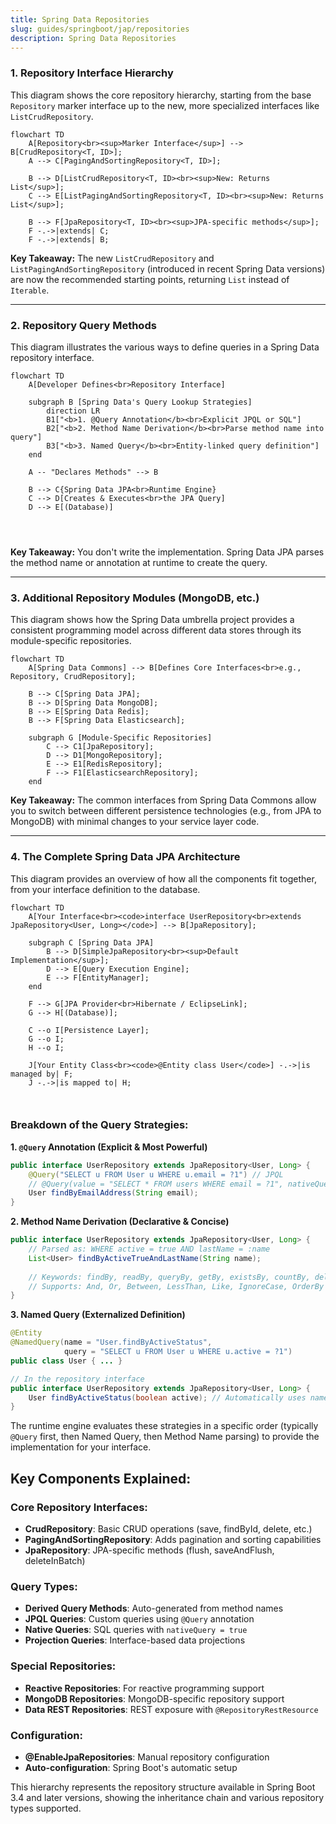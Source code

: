 ```yaml
---
title: Spring Data Repositories
slug: guides/springboot/jap/repositories
description: Spring Data Repositories
---
```


### 1. Repository Interface Hierarchy

This diagram shows the core repository hierarchy, starting from the base `Repository` marker interface up to the new, more specialized interfaces like `ListCrudRepository`.

```mermaid
flowchart TD
    A[Repository<br><sup>Marker Interface</sup>] --> B[CrudRepository<T, ID>];
    A --> C[PagingAndSortingRepository<T, ID>];

    B --> D[ListCrudRepository<T, ID><br><sup>New: Returns List</sup>];
    C --> E[ListPagingAndSortingRepository<T, ID><br><sup>New: Returns List</sup>];

    B --> F[JpaRepository<T, ID><br><sup>JPA-specific methods</sup>];
    F -.->|extends| C;
    F -.->|extends| B;

```

**Key Takeaway:** The new `ListCrudRepository` and `ListPagingAndSortingRepository` (introduced in recent Spring Data versions) are now the recommended starting points, returning `List` instead of `Iterable`.

---

### 2. Repository Query Methods

This diagram illustrates the various ways to define queries in a Spring Data repository interface.

```mermaid
flowchart TD
    A[Developer Defines<br>Repository Interface]

    subgraph B [Spring Data's Query Lookup Strategies]
        direction LR
        B1["<b>1. @Query Annotation</b><br>Explicit JPQL or SQL"]
        B2["<b>2. Method Name Derivation</b><br>Parse method name into query"]
        B3["<b>3. Named Query</b><br>Entity-linked query definition"]
    end

    A -- "Declares Methods" --> B

    B --> C{Spring Data JPA<br>Runtime Engine}
    C --> D[Creates & Executes<br>the JPA Query]
    D --> E[(Database)]

    
    
```

**Key Takeaway:** You don't write the implementation. Spring Data JPA parses the method name or annotation at runtime to create the query.

---

### 3. Additional Repository Modules (MongoDB, etc.)

This diagram shows how the Spring Data umbrella project provides a consistent programming model across different data stores through its module-specific repositories.

```mermaid
flowchart TD
    A[Spring Data Commons] --> B[Defines Core Interfaces<br>e.g., Repository, CrudRepository];

    B --> C[Spring Data JPA];
    B --> D[Spring Data MongoDB];
    B --> E[Spring Data Redis];
    B --> F[Spring Data Elasticsearch];

    subgraph G [Module-Specific Repositories]
        C --> C1[JpaRepository];
        D --> D1[MongoRepository];
        E --> E1[RedisRepository];
        F --> F1[ElasticsearchRepository];
    end

```

**Key Takeaway:** The common interfaces from Spring Data Commons allow you to switch between different persistence technologies (e.g., from JPA to MongoDB) with minimal changes to your service layer code.

---

### 4. The Complete Spring Data JPA Architecture

This diagram provides an overview of how all the components fit together, from your interface definition to the database.

```mermaid
flowchart TD
    A[Your Interface<br><code>interface UserRepository<br>extends JpaRepository<User, Long></code>] --> B[JpaRepository];

    subgraph C [Spring Data JPA]
        B --> D[SimpleJpaRepository<br><sup>Default Implementation</sup>];
        D --> E[Query Execution Engine];
        E --> F[EntityManager];
    end

    F --> G[JPA Provider<br>Hibernate / EclipseLink];
    G --> H[(Database)];

    C --o I[Persistence Layer];
    G --o I;
    H --o I;

    J[Your Entity Class<br><code>@Entity class User</code>] -.->|is managed by| F;
    J -.->|is mapped to| H;

    
```

### Breakdown of the Query Strategies:

**1. `@Query` Annotation (Explicit & Most Powerful)**
```java
public interface UserRepository extends JpaRepository<User, Long> {
    @Query("SELECT u FROM User u WHERE u.email = ?1") // JPQL
    // @Query(value = "SELECT * FROM users WHERE email = ?1", nativeQuery = true) // SQL
    User findByEmailAddress(String email);
}
```

**2. Method Name Derivation (Declarative & Concise)**
```java
public interface UserRepository extends JpaRepository<User, Long> {
    // Parsed as: WHERE active = true AND lastName = :name
    List<User> findByActiveTrueAndLastName(String name);
    
    // Keywords: findBy, readBy, queryBy, getBy, existsBy, countBy, deleteBy/removeBy
    // Supports: And, Or, Between, LessThan, Like, IgnoreCase, OrderBy
}
```

**3. Named Query (Externalized Definition)**
```java
@Entity
@NamedQuery(name = "User.findByActiveStatus",
            query = "SELECT u FROM User u WHERE u.active = ?1")
public class User { ... }

// In the repository interface
public interface UserRepository extends JpaRepository<User, Long> {
    User findByActiveStatus(boolean active); // Automatically uses named query
}
```

The runtime engine evaluates these strategies in a specific order (typically `@Query` first, then Named Query, then Method Name parsing) to provide the implementation for your interface.

## Key Components Explained:

### **Core Repository Interfaces:**
- **CrudRepository**: Basic CRUD operations (save, findById, delete, etc.)
- **PagingAndSortingRepository**: Adds pagination and sorting capabilities
- **JpaRepository**: JPA-specific methods (flush, saveAndFlush, deleteInBatch)

### **Query Types:**
- **Derived Query Methods**: Auto-generated from method names
- **JPQL Queries**: Custom queries using `@Query` annotation
- **Native Queries**: SQL queries with `nativeQuery = true`
- **Projection Queries**: Interface-based data projections

### **Special Repositories:**
- **Reactive Repositories**: For reactive programming support
- **MongoDB Repositories**: MongoDB-specific repository support
- **Data REST Repositories**: REST exposure with `@RepositoryRestResource`

### **Configuration:**
- **@EnableJpaRepositories**: Manual repository configuration
- **Auto-configuration**: Spring Boot's automatic setup

This hierarchy represents the repository structure available in Spring Boot 3.4 and later versions, showing the inheritance chain and various repository types supported.